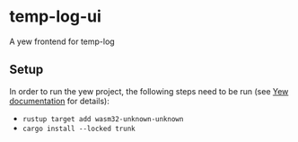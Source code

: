# temp-log-ui
A yew frontend for temp-log

## Setup

In order to run the yew project, the following steps need to be run (see [Yew documentation](https://yew.rs/docs/getting-started/introduction) for details):
- `rustup target add wasm32-unknown-unknown`
- `cargo install --locked trunk`
